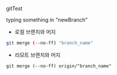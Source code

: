 gitTest

typing something in "newBranch"

- 로컬 브랜치와 머지

```sh
git merge (--no-ff) "branch_name"
```

- 리모트 브랜치와 머지

```
git merge (--no-ff) origin/"branch_name"
```
